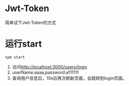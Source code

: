 # Jwt-Token
简单试下Jwt-Token的方式

# 运行start
````
npm start
````
1. 访问[http://localhost:3000/users/login](http://localhost:3000/users/login)
2. userName:aaaa,password:a111111
3. 查询用户信息后，10s后再次刷新页面，会跳转到login页面。
